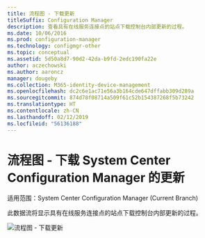 ```yaml
---
title: 流程图 - 下载更新
titleSuffix: Configuration Manager
description: 查看具有在线服务连接点的站点下载控制台内部更新的过程。
ms.date: 10/06/2016
ms.prod: configuration-manager
ms.technology: configmgr-other
ms.topic: conceptual
ms.assetid: 5d50a8d7-90d2-42da-b9fd-2edc190fa22e
author: aczechowski
ms.author: aaroncz
manager: dougeby
ms.collection: M365-identity-device-management
ms.openlocfilehash: dc2c6e1ac71e56a3b164cde647dffabb309d289a
ms.sourcegitcommit: 874d78f08714a509f61c52b154387268f5b73242
ms.translationtype: HT
ms.contentlocale: zh-CN
ms.lasthandoff: 02/12/2019
ms.locfileid: "56136188"
---
```

# <a name="flowchart---download-updates-for-system-center-configuration-manager"></a>流程图 - 下载 System Center Configuration Manager 的更新

适用范围：System Center Configuration Manager (Current Branch)

此数据流将显示具有在线服务连接点的站点下载控制台内部更新的过程。  

 ![流程图 - 下载更新](media/Flowchart---Download-updates.png)  
